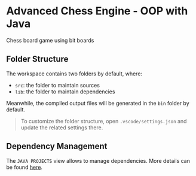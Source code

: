 # Advanced Chess Engine - OOP with Java

Chess board game using bit boards

## Folder Structure

The workspace contains two folders by default, where:

- `src`: the folder to maintain sources
- `lib`: the folder to maintain dependencies

Meanwhile, the compiled output files will be generated in the `bin` folder by default.

> To customize the folder structure, open `.vscode/settings.json` and update the related settings there.

## Dependency Management

The `JAVA PROJECTS` view allows to manage dependencies. More details can be found [here](https://github.com/microsoft/vscode-java-dependency#manage-dependencies).
